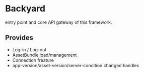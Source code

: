# Backyard
entry point and core API gateway of this framework.


## Provides
* Log-in / Log-out
* AssetBundle load/management
* Connection freature
* app-version/asset-version/server-condition changed handles

